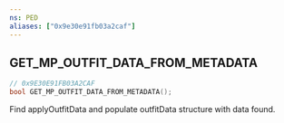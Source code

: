 ```yaml
---
ns: PED
aliases: ["0x9e30e91fb03a2caf"]
---
```

## GET_MP_OUTFIT_DATA_FROM_METADATA

```c
// 0x9E30E91FB03A2CAF
bool GET_MP_OUTFIT_DATA_FROM_METADATA();
```

Find applyOutfitData and populate outfitData structure with data found.

